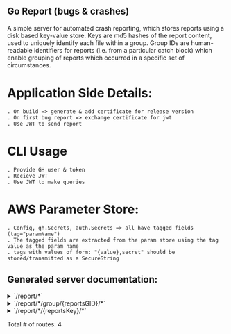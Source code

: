 ## Go Report (bugs & crashes)
A simple server for automated crash reporting, which stores reports using a disk based key-value store.
Keys are md5 hashes of the report content, used to uniquely identify each file within a group. 
Group IDs are human-readable identifiers for reports (i.e. from a particular catch block) 
which enable grouping of reports which occurred in a specific set of circumstances. 

# Application Side Details:
	. On build => generate & add certificate for release version
	. On first bug report => exchange certificate for jwt
	. Use JWT to send report

# CLI Usage
	. Provide GH user & token
	. Recieve JWT
	. Use JWT to make queries

# AWS Parameter Store:
	. Config, gh.Secrets, auth.Secrets => all have tagged fields (tag="paramName")
	. The tagged fields are extracted from the param store using the tag value as the param name
	. tags with values of form: "{value},secret" should be stored/transmitted as a SecureString


## Generated server documentation:

<details>
<summary>`/report/*`</summary>

- [(*Cors).Handler-fm]()
- [RequestID]()
- [Recoverer]()
- [URLFormat]()
- **/report/***
	- **/**
		- _POST_
			- [main.PostHandler.func1]() AUTH=CERTIFICATE
		- _GET_
			- [main.GetAllHandler.func1]() AUTH=GITHUB

</details>
<details>
<summary>`/report/*/group/{reportsGID}/*`</summary>

- [(*Cors).Handler-fm]()
- [RequestID]()
- [Recoverer]()
- [URLFormat]()
- **/report/***
	- **/group/{reportsGID}/***
		- [main.ReportGroupCtx]()
		- **/**
			- _GET_
				- [main.GetGroupHandler.func1]() AUTH=GITHUB
</details>

<details>
<summary>`/report/*/{reportsKey}/*`</summary>

- [(*Cors).Handler-fm]()
- [RequestID]()
- [Recoverer]()
- [URLFormat]()
- **/report/***
	- **/{reportsKey}/***
		- [main.ReportKeyCtx]()
		- **/**
			- _GET_
				- [main.GetReportHandler.func1]() AUTH=GITHUB
			- _DELETE_
				- [main.DeleteReportHandler.func1]() AUTH=GITHUB

</details>

Total \# of routes: 4


